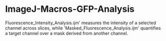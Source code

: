 # ImageJ-Macros-GFP-Analysis
Fluorescence_Intensity_Analysis.ijm' measures the intensity of a selected channel across slices, while 'Masked_Fluorescence_Analysis.ijm' quantifies a target channel over a mask derived from another channel.

